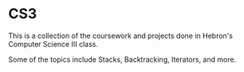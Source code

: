 # CS3

This is a collection of the coursework and projects done in Hebron's Computer Science III class.

Some of the topics include Stacks, Backtracking, Iterators, and more.
